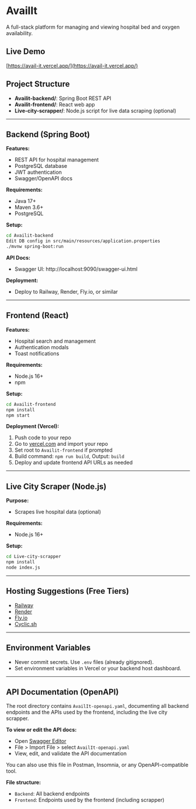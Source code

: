 # AvailIt

A full-stack platform for managing and viewing hospital bed and oxygen availability.

## Live Demo
[https://avail-it.vercel.app/](https://avail-it.vercel.app/)

## Project Structure
- **Availit-backend/**: Spring Boot REST API
- **Availit-frontend/**: React web app
- **Live-city-scrapper/**: Node.js script for live data scraping (optional)

---

## Backend (Spring Boot)

**Features:**
- REST API for hospital management
- PostgreSQL database
- JWT authentication
- Swagger/OpenAPI docs

**Requirements:**
- Java 17+
- Maven 3.6+
- PostgreSQL

**Setup:**
```sh
cd Availit-backend
Edit DB config in src/main/resources/application.properties
./mvnw spring-boot:run
```

**API Docs:**
- Swagger UI: http://localhost:9090/swagger-ui.html

**Deployment:**
- Deploy to Railway, Render, Fly.io, or similar

---

## Frontend (React)

**Features:**
- Hospital search and management
- Authentication modals
- Toast notifications

**Requirements:**
- Node.js 16+
- npm

**Setup:**
```sh
cd Availit-frontend
npm install
npm start
```

**Deployment (Vercel):**
1. Push code to your repo
2. Go to [vercel.com](https://vercel.com/) and import your repo
3. Set root to `Availit-frontend` if prompted
4. Build command: `npm run build`, Output: `build`
5. Deploy and update frontend API URLs as needed

---

## Live City Scraper (Node.js)

**Purpose:**
- Scrapes live hospital data (optional)

**Requirements:**
- Node.js 16+

**Setup:**
```sh
cd Live-city-scrapper
npm install
node index.js
```

---

## Hosting Suggestions (Free Tiers)
- [Railway](https://railway.app/)
- [Render](https://render.com/)
- [Fly.io](https://fly.io/)
- [Cyclic.sh](https://cyclic.sh/)

---

## Environment Variables
- Never commit secrets. Use `.env` files (already gitignored).
- Set environment variables in Vercel or your backend host dashboard.

---

## API Documentation (OpenAPI)

The root directory contains `AvailIt-openapi.yaml`, documenting all backend endpoints and the APIs used by the frontend, including the live city scrapper.

**To view or edit the API docs:**
- Open [Swagger Editor](https://editor.swagger.io/)
- File > Import File > select `AvailIt-openapi.yaml`
- View, edit, and validate the API documentation

You can also use this file in Postman, Insomnia, or any OpenAPI-compatible tool.

**File structure:**
- `Backend`: All backend endpoints
- `Frontend`: Endpoints used by the frontend (including scrapper)

